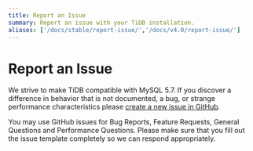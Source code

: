 ```yaml
---
title: Report an Issue
summary: Report an issue with your TiDB installation.
aliases: ['/docs/stable/report-issue/','/docs/v4.0/report-issue/']
---
```


# Report an Issue

We strive to make TiDB compatible with MySQL 5.7. If you discover a difference in behavior that is not documented, a bug, or strange performance characteristics please [create a new issue in GitHub](https://github.com/pingcap/tidb/issues).

You may use GitHub issues for Bug Reports, Feature Requests, General Questions and Performance Questions. Please make sure that you fill out the issue template completely so we can respond appropriately.
